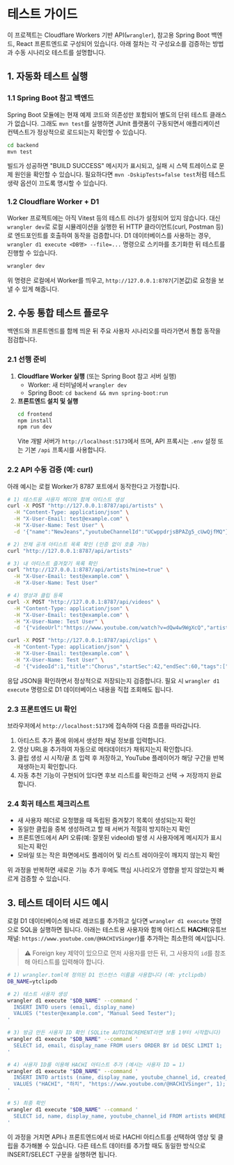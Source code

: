 # 테스트 가이드

이 프로젝트는 Cloudflare Workers 기반 API(`wrangler`), 참고용 Spring Boot 백엔드, React 프론트엔드로 구성되어 있습니다. 아래 절차는 각 구성요소를 검증하는 방법과 수동 시나리오 테스트를 설명합니다.

## 1. 자동화 테스트 실행

### 1.1 Spring Boot 참고 백엔드

Spring Boot 모듈에는 현재 예제 코드와 의존성만 포함되어 별도의 단위 테스트 클래스가 없습니다. 그래도 `mvn test`를 실행하면 JUnit 플랫폼이 구동되면서 애플리케이션 컨텍스트가 정상적으로 로드되는지 확인할 수 있습니다.

```bash
cd backend
mvn test
```

빌드가 성공하면 "BUILD SUCCESS" 메시지가 표시되고, 실패 시 스택 트레이스로 문제 원인을 확인할 수 있습니다. 필요하다면 `mvn -DskipTests=false test`처럼 테스트 생략 옵션이 끄도록 명시할 수 있습니다.

### 1.2 Cloudflare Worker + D1

Worker 프로젝트에는 아직 Vitest 등의 테스트 러너가 설정되어 있지 않습니다. 대신 `wrangler dev`로 로컬 시뮬레이션을 실행한 뒤 HTTP 클라이언트(curl, Postman 등)로 엔드포인트를 호출하여 동작을 검증합니다. D1 데이터베이스를 사용하는 경우, `wrangler d1 execute <DB명> --file=...` 명령으로 스키마를 초기화한 뒤 테스트를 진행할 수 있습니다.

```bash
wrangler dev
```

위 명령은 로컬에서 Worker를 띄우고, `http://127.0.0.1:8787`(기본값)로 요청을 보낼 수 있게 해줍니다.

## 2. 수동 통합 테스트 플로우

백엔드와 프론트엔드를 함께 띄운 뒤 주요 사용자 시나리오를 따라가면서 통합 동작을 점검합니다.

### 2.1 선행 준비

1. **Cloudflare Worker 실행** (또는 Spring Boot 참고 서버 실행)
   - Worker: 새 터미널에서 `wrangler dev`
   - Spring Boot: `cd backend && mvn spring-boot:run`
2. **프론트엔드 설치 및 실행**
   ```bash
   cd frontend
   npm install
   npm run dev
   ```
   Vite 개발 서버가 `http://localhost:5173`에서 뜨며, API 프록시는 `.env` 설정 또는 기본 `/api` 프록시를 사용합니다.

### 2.2 API 수동 검증 (예: curl)

아래 예시는 로컬 Worker가 8787 포트에서 동작한다고 가정합니다.

```bash
# 1) 테스트용 사용자 헤더와 함께 아티스트 생성
curl -X POST "http://127.0.0.1:8787/api/artists" \
  -H "Content-Type: application/json" \
  -H "X-User-Email: test@example.com" \
  -H "X-User-Name: Test User" \
  -d '{"name":"NewJeans","youtubeChannelId":"UCwppdrjsBPAZg5_cUwQjfMQ"}'

# 2) 전체 공개 아티스트 목록 확인 (인증 없이 호출 가능)
curl "http://127.0.0.1:8787/api/artists"

# 3) 내 아티스트 즐겨찾기 목록 확인
curl "http://127.0.0.1:8787/api/artists?mine=true" \
  -H "X-User-Email: test@example.com" \
  -H "X-User-Name: Test User"

# 4) 영상과 클립 등록
curl -X POST "http://127.0.0.1:8787/api/videos" \
  -H "Content-Type: application/json" \
  -H "X-User-Email: test@example.com" \
  -H "X-User-Name: Test User" \
  -d '{"videoUrl":"https://www.youtube.com/watch?v=dQw4w9WgXcQ","artistId":1}'

curl -X POST "http://127.0.0.1:8787/api/clips" \
  -H "Content-Type: application/json" \
  -H "X-User-Email: test@example.com" \
  -H "X-User-Name: Test User" \
  -d '{"videoId":1,"title":"Chorus","startSec":42,"endSec":60,"tags":["hook"]}'
```

응답 JSON을 확인하면서 정상적으로 저장되는지 검증합니다. 필요 시 `wrangler d1 execute` 명령으로 D1 데이터베이스 내용을 직접 조회해도 됩니다.

### 2.3 프론트엔드 UI 확인

브라우저에서 `http://localhost:5173`에 접속하여 다음 흐름을 따라갑니다.

1. 아티스트 추가 폼에 위에서 생성한 채널 정보를 입력합니다.
2. 영상 URL을 추가하여 자동으로 메타데이터가 채워지는지 확인합니다.
3. 클립 생성 시 시작/끝 초 입력 후 저장하고, YouTube 플레이어가 해당 구간을 반복 재생하는지 확인합니다.
4. 자동 추천 기능이 구현되어 있다면 후보 리스트를 확인하고 선택 → 저장까지 완료합니다.

### 2.4 회귀 테스트 체크리스트

- 새 사용자 헤더로 요청했을 때 독립된 즐겨찾기 목록이 생성되는지 확인
- 동일한 클립을 중복 생성하려고 할 때 서버가 적절히 방지하는지 확인
- 프론트엔드에서 API 오류(예: 잘못된 videoId) 발생 시 사용자에게 메시지가 표시되는지 확인
- 모바일 또는 작은 화면에서도 플레이어 및 리스트 레이아웃이 깨지지 않는지 확인

위 과정을 반복하면 새로운 기능 추가 후에도 핵심 시나리오가 영향을 받지 않았는지 빠르게 검증할 수 있습니다.

## 3. 테스트 데이터 시드 예시

로컬 D1 데이터베이스에 바로 레코드를 추가하고 싶다면 `wrangler d1 execute` 명령으로 SQL을 실행하면 됩니다. 아래는 테스트용
사용자와 함께 아티스트 **HACHI**(유튜브 채널: `https://www.youtube.com/@HACHIVSinger`)를 추가하는 최소한의 예시입니다.

> ⚠️  Foreign key 제약이 있으므로 먼저 사용자를 만든 뒤, 그 사용자의 `id`를 참조해 아티스트를 입력해야 합니다.

```bash
# 1) wrangler.toml에 정의된 D1 인스턴스 이름을 사용합니다 (예: ytclipdb)
DB_NAME=ytclipdb

# 2) 테스트 사용자 생성
wrangler d1 execute "$DB_NAME" --command '
  INSERT INTO users (email, display_name)
  VALUES ("tester@example.com", "Manual Seed Tester");
'

# 3) 방금 만든 사용자 ID 확인 (SQLite AUTOINCREMENT라면 보통 1부터 시작합니다)
wrangler d1 execute "$DB_NAME" --command '
  SELECT id, email, display_name FROM users ORDER BY id DESC LIMIT 1;
'

# 4) 사용자 ID를 이용해 HACHI 아티스트 추가 (예시는 사용자 ID = 1)
wrangler d1 execute "$DB_NAME" --command '
  INSERT INTO artists (name, display_name, youtube_channel_id, created_by)
  VALUES ("HACHI", "하치", "https://www.youtube.com/@HACHIVSinger", 1);
'

# 5) 최종 확인
wrangler d1 execute "$DB_NAME" --command '
  SELECT id, name, display_name, youtube_channel_id FROM artists WHERE name = "HACHI";
'
```

이 과정을 거치면 API나 프론트엔드에서 바로 HACHI 아티스트를 선택하여 영상 및 클립을 추가해볼 수 있습니다. 다른 테스트 데이터를
추가할 때도 동일한 방식으로 INSERT/SELECT 구문을 실행하면 됩니다.
